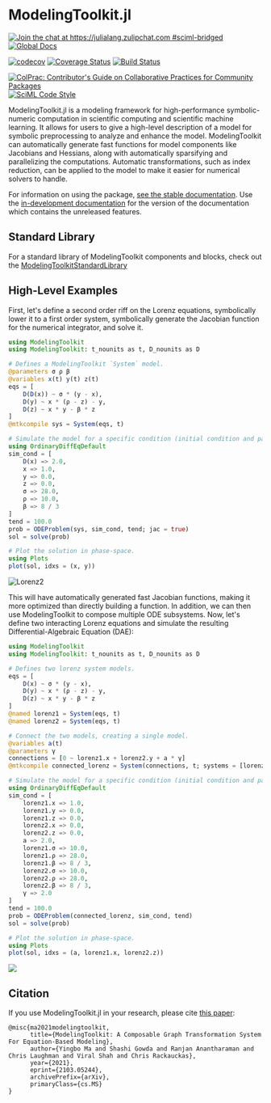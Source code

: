# ModelingToolkit.jl

[![Join the chat at https://julialang.zulipchat.com #sciml-bridged](https://img.shields.io/static/v1?label=Zulip&message=chat&color=9558b2&labelColor=389826)](https://julialang.zulipchat.com/#narrow/stream/279055-sciml-bridged)
[![Global Docs](https://img.shields.io/badge/docs-SciML-blue.svg)](https://docs.sciml.ai/ModelingToolkit/stable/)

[![codecov](https://codecov.io/gh/SciML/ModelingToolkit.jl/branch/master/graph/badge.svg)](https://codecov.io/gh/SciML/ModelingToolkit.jl)
[![Coverage Status](https://coveralls.io/repos/github/SciML/ModelingToolkit.jl/badge.svg?branch=master)](https://coveralls.io/github/SciML/ModelingToolkit.jl?branch=master)
[![Build Status](https://github.com/SciML/ModelingToolkit.jl/workflows/CI/badge.svg)](https://github.com/SciML/ModelingToolkit.jl/actions?query=workflow%3ACI)

[![ColPrac: Contributor's Guide on Collaborative Practices for Community Packages](https://img.shields.io/badge/ColPrac-Contributor%27s%20Guide-blueviolet)](https://github.com/SciML/ColPrac)
[![SciML Code Style](https://img.shields.io/static/v1?label=code%20style&message=SciML&color=9558b2&labelColor=389826)](https://github.com/SciML/SciMLStyle)

ModelingToolkit.jl is a modeling framework for high-performance symbolic-numeric computation
in scientific computing and scientific machine learning.
It allows for users to give a high-level description of a model for
symbolic preprocessing to analyze and enhance the model. ModelingToolkit can
automatically generate fast functions for model components like Jacobians
and Hessians, along with automatically sparsifying and parallelizing the
computations. Automatic transformations, such as index reduction, can be applied
to the model to make it easier for numerical solvers to handle.

For information on using the package,
[see the stable documentation](https://docs.sciml.ai/ModelingToolkit/stable/). Use the
[in-development documentation](https://docs.sciml.ai/ModelingToolkit/dev/) for the version of
the documentation which contains the unreleased features.

## Standard Library

For a standard library of ModelingToolkit components and blocks, check out the
[ModelingToolkitStandardLibrary](https://docs.sciml.ai/ModelingToolkitStandardLibrary/stable/)

## High-Level Examples

First, let's define a second order riff on the Lorenz equations, symbolically
lower it to a first order system, symbolically generate the Jacobian function
for the numerical integrator, and solve it.

```julia
using ModelingToolkit
using ModelingToolkit: t_nounits as t, D_nounits as D

# Defines a ModelingToolkit `System` model.
@parameters σ ρ β
@variables x(t) y(t) z(t)
eqs = [
    D(D(x)) ~ σ * (y - x),
    D(y) ~ x * (ρ - z) - y,
    D(z) ~ x * y - β * z
]
@mtkcompile sys = System(eqs, t)

# Simulate the model for a specific condition (initial condition and parameter values).
using OrdinaryDiffEqDefault
sim_cond = [
    D(x) => 2.0,
    x => 1.0,
    y => 0.0,
    z => 0.0,
    σ => 28.0,
    ρ => 10.0,
    β => 8 / 3
]
tend = 100.0
prob = ODEProblem(sys, sim_cond, tend; jac = true)
sol = solve(prob)

# Plot the solution in phase-space.
using Plots
plot(sol, idxs = (x, y))
```

![Lorenz2](https://user-images.githubusercontent.com/1814174/79118645-744eb580-7d5c-11ea-9c37-13c4efd585ca.png)

This will have automatically generated fast Jacobian functions, making
it more optimized than directly building a function. In addition, we can then
use ModelingToolkit to compose multiple ODE subsystems. Now, let's define two
interacting Lorenz equations and simulate the resulting Differential-Algebraic
Equation (DAE):

```julia
using ModelingToolkit
using ModelingToolkit: t_nounits as t, D_nounits as D

# Defines two lorenz system models.
eqs = [
    D(x) ~ σ * (y - x),
    D(y) ~ x * (ρ - z) - y,
    D(z) ~ x * y - β * z
]
@named lorenz1 = System(eqs, t)
@named lorenz2 = System(eqs, t)

# Connect the two models, creating a single model.
@variables a(t)
@parameters γ
connections = [0 ~ lorenz1.x + lorenz2.y + a * γ]
@mtkcompile connected_lorenz = System(connections, t; systems = [lorenz1, lorenz2])

# Simulate the model for a specific condition (initial condition and parameter values).
using OrdinaryDiffEqDefault
sim_cond = [
    lorenz1.x => 1.0,
    lorenz1.y => 0.0,
    lorenz1.z => 0.0,
    lorenz2.x => 0.0,
    lorenz2.z => 0.0,
    a => 2.0,
    lorenz1.σ => 10.0,
    lorenz1.ρ => 28.0,
    lorenz1.β => 8 / 3,
    lorenz2.σ => 10.0,
    lorenz2.ρ => 28.0,
    lorenz2.β => 8 / 3,
    γ => 2.0
]
tend = 100.0
prob = ODEProblem(connected_lorenz, sim_cond, tend)
sol = solve(prob)

# Plot the solution in phase-space.
using Plots
plot(sol, idxs = (a, lorenz1.x, lorenz2.z))
```

![](https://user-images.githubusercontent.com/17304743/187790221-528046c3-dbdb-4853-b977-799596c147f3.png)

## Citation

If you use ModelingToolkit.jl in your research, please cite [this paper](https://arxiv.org/abs/2103.05244):

```
@misc{ma2021modelingtoolkit,
      title={ModelingToolkit: A Composable Graph Transformation System For Equation-Based Modeling},
      author={Yingbo Ma and Shashi Gowda and Ranjan Anantharaman and Chris Laughman and Viral Shah and Chris Rackauckas},
      year={2021},
      eprint={2103.05244},
      archivePrefix={arXiv},
      primaryClass={cs.MS}
}
```
